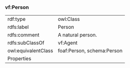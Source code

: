 ### vf:Person

<table>
<tr><td>rdf:type</td><td> owl:Class </td></tr>
<tr><td>rdfs:label</td><td>Person</td></tr>
<tr><td>rdfs:comment</td><td>A natural person.</td></tr>
<tr><td>rdfs:subClassOf</td><td>vf:Agent</td></tr>
<tr><td>owl:equivalentClass</td><td>foaf:Person, schema:Person</td></tr>
<tr><td>Properties</td><td></td></tr>
</table>